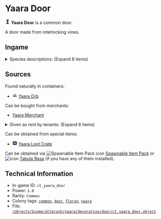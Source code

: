 # Yaara Door

<img src="https://raw.githubusercontent.com/Ceterai/Enternia/main/objects/biome/alterash/yaara/decorative/door/icon.png" alt="Yaara Door icon" loading="lazy" height="16px" width="auto" /> **Yaara Door** is a common door.

A door made from interlocking vines.

## Ingame

<details markdown="1"><summary>Species descriptions: (Expand 8 items)</summary>

- Alta: These doors are somehow made by Yaara Keepers, not entirely sure how they work.
- Apex: I suppose that was made by some Floran.
- Avian: A cute and simple plant door.
- Floran: Floran viness obey commandss. Even yaara onesss. Dumb electrogirls can't open.
- Glitch: Displeased. I prefer doors that give you more... protection.
- Human: Ha-ha, is it really a door? It's just a bunch of tangled vines.
- Hylotl: Florans can do really amazing stuff, I would say!
- Novakid: So, how am I supposed to open it?

</details>

## Sources

Found naturally in containers:

- <img src="https://raw.githubusercontent.com/Ceterai/Enternia/main/objects/biome/alterash/yaara/decorative/orb/icon.png" alt="Yaara Orb icon" loading="lazy" height="16px" width="auto" /> [Yaara Orb](https://ceterai.github.io/MyEnternia/Wiki/YaaraOrb)

Can be bought from merchants:

- [Yaara Merchant](https://ceterai.github.io/MyEnternia/Wiki/YaaraMerchant)

<details markdown="1"><summary>Given as rent by tenants: (Expand 6 items)</summary>

- [Yaara Keeper](https://ceterai.github.io/MyEnternia/Wiki/YaaraKeeper)
- [Yaara Merchant](https://ceterai.github.io/MyEnternia/Wiki/YaaraMerchant)
- [Yaara Shaman](https://ceterai.github.io/MyEnternia/Wiki/YaaraShaman)
- [Yaara Sprout](https://ceterai.github.io/MyEnternia/Wiki/YaaraSprout)
- [Yaarafinger](https://ceterai.github.io/MyEnternia/Wiki/Yaarafinger)
- [Yaaraling](https://ceterai.github.io/MyEnternia/Wiki/Yaaraling)

</details>

Can be obtained from special items:

- <img src="https://raw.githubusercontent.com/Ceterai/Enternia/main/items/active/alta/loot/biome/ct_yaara_loot.png" alt="Yaara Loot Crate icon" loading="lazy" height="16px" width="auto" /> [Yaara Loot Crate](https://ceterai.github.io/MyEnternia/Wiki/YaaraLootCrate)

Can be obtained via <img src="https://raw.githubusercontent.com/Silverfeelin/Starbound-SpawnableItemPack/master/interface/sip/iconSmall.png" alt="Spawnable Item Pack icon" width="18" height="14"/> [Spawnable Item Pack](https://steamcommunity.com/sharedfiles/filedetails/?id=733665104) or <img src="https://steamuserimages-a.akamaihd.net/ugc/263843960696222713/3EC9A7C005541F7D577EBCB8C5736B4EFC9973D6/" alt="icon" width="8" height="12"/> [Tabula Rasa](https://community.playstarbound.com/resources/the-tabula-rasa.3222/) (if you have any of them installed).

## Technical Information

- In-game ID: `ct_yaara_door`
- Power: `1.0`
- Rarity: `Common`
- Colony tags: [`common`](https://ceterai.github.io/MyEnternia/Wiki/Tags/Common), [`door`](https://ceterai.github.io/MyEnternia/Wiki/Tags/Door), [`floran`](https://ceterai.github.io/MyEnternia/Wiki/Tags/Floran), [`yaara`](https://ceterai.github.io/MyEnternia/Wiki/Tags/Yaara)
- File: [`/objects/biome/alterash/yaara/decorative/door/ct_yaara_door.object`](https://github.com/Ceterai/Enternia/blob/main/objects/biome/alterash/yaara/decorative/door/ct_yaara_door.object)

